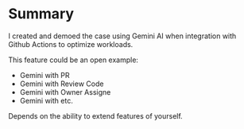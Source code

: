 # Summary

I created and demoed the case using Gemini AI when integration with Github Actions to optimize workloads.

This feature could be an open example:

* Gemini with PR
* Gemini with Review Code
* Gemini with Owner Assigne
* Gemini with etc.

Depends on the ability to extend features of yourself.
